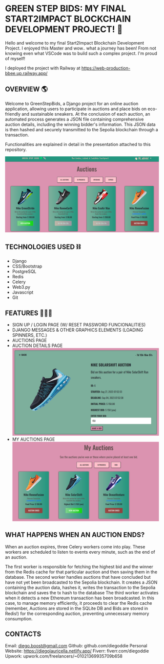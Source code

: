 # GREEN STEP BIDS: MY FINAL START2IMPACT BLOCKCHAIN DEVELOPMENT PROJECT! 👟
Hello and welcome to my final Start2Impact Blockchain Development Project. I enjoyed this Master and wow.. what a journey has been! From not knowing even what VSCode was to build such a complex project. I'm proud of myself!

I deployed the project with Railway at https://web-production-bbee.up.railway.app/

## OVERVIEW 🌎
Welcome to GreenStepBids, a Django project for an online auction application, allowing users to participate in auctions and place bids on eco-friendly and sustainable sneakers.
At the conclusion of each auction, an automated process generates a JSON file containing comprehensive auction details, including the winning bidder's information. This JSON data is then hashed and securely transmitted to the Sepolia blockchain through a transaction.

Functionalities are explained in detail in the presentation attached to this repository.

![Homepage](screenshots/auctions.png)

## TECHNOLOGIES USED ⛓️
- Django
- CSS/Bootstrap
- PostgreSQL
- Redis
- Celery
- Web3.py
- Javascript
- Git

## FEATURES 🧑🏻‍💻
- SIGN UP / LOGIN PAGE (W/ RESET PASSWORD FUNCIONALITIES) 
- DJANGO MESSAGES & OTHER GRAPHICS ELEMENTS (LOADING SPINNERS, ETC.)
- AUCTIONS PAGE
- AUCTION DETAILS PAGE
![AuctionDetails](screenshots/auctiondetail.png)
- MY AUCTIONS PAGE
![MyAuctions](screenshots/myauctions.png)

## WHAT HAPPENS WHEN AN AUCTION ENDS? 
When an auction expires, three Celery workers come into play. These workers are scheduled to listen to events every minute, such as the end of an auction. 

The first worker is responsible for fetching the highest bid and the winner from the Redis cache for that particular auction and then saving them in the database.
The second worker handles auctions that have concluded but have not yet been broadcasted to the Sepolia blockchain. 
It creates a JSON containing the auction data, hashes it, writes the transaction to the Sepolia blockchain and saves the tx hash to the database
The third worker activates when it detects a new Ethereum transaction has been broadcasted. In this case, to manage memory efficiently, it proceeds to clear the Redis cache (remember, Auctions are stored in the SQLite DB and Bids are stored in Redis!)  for the corresponding auction, preventing unnecessary memory consumption.

## CONTACTS
Email: diego.boost@gmail.com
Github: github.com/diegoddie
Personal Website: https://diegolauricella.netlify.app/
Fiverr: fiverr.com/diegoddie
Upwork: upwork.com/freelancers/~01021369935709b658
